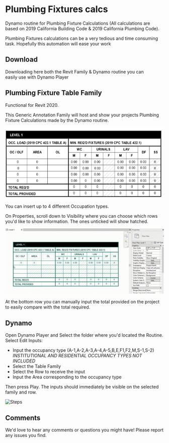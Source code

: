 # Plumbing Fixtures calcs
Dynamo routine for Plumbing Fixture Calculations (All calculations are based on 2019 California Building Code & 2019 California Plumbing Code).

Plumbing Fixtures calculations can be a very tedious and time consuming task. Hopefully this automation will ease your work

## Download

Downloading here both the Revit Family & Dynamo routine you can easily use with Dynamo Player

## Plumbing Fixture Table Family

Functional for Revit 2020.

This Generic Annotation Family will host and show your projects Plumbing Fixture Calculations made by the Dynamo routine.

![Table Example](https://github.com/archsourcing/plumbing-fixture-calcs/blob/main/media/Table%20Example.png)

You can insert up to 4 different Occupation types. 

On Properties, scroll down to Visibility where you can choose which rows you'd like to show information. The ones unticked will show hatched.

![Table properties](https://github.com/archsourcing/plumbing-fixture-calcs/blob/main/media/Table%20properties.gif)

At the bottom row you can manually input the total provided on the project to easily compare with the total required.

## Dynamo

Open Dynamo Player and Select the folder where you'd located the Routine.
Select Edit Inputs:
- Input the occupancy type (A-1,A-2,A-3,A-4,A-5,B,E,F1,F2,M,S-1,S-2) *INSTITUTIONAL AND RESIDENTIAL OCCUPANCY TYPES NOT INCLUDED*
- Select the Table Family
- Select the Row to receive the input
- Input the Area corresponding to the occupancy type

Then press Play.
The inputs should immediately be visible on the selected family and row.

![Steps](https://github.com/archsourcing/plumbing-fixture-calcs/blob/main/media/Steps.gif)


## Comments
We'd love to hear any comments or questions you might have! Please report any issues you find.
